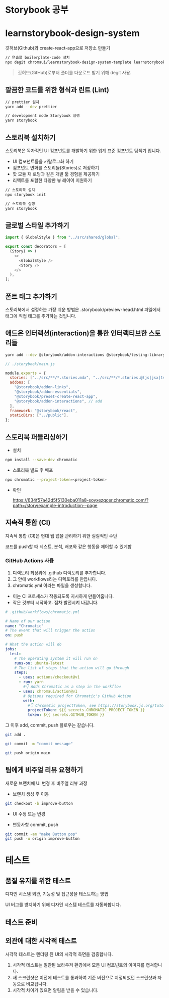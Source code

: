 # Storybook 공부

# learnstorybook-design-system

깃허브(Github)와 create-react-app으로 저장소 만들기

```bash
// 연습할 boilerplate-code 설치
npx degit chromaui/learnstorybook-design-system-template learnstorybook-design-system
```

> 깃허브(GitHub)로부터 폴더를 다운로드 받기 위해 degit 사용.

## 깔끔한 코드를 위한 형식과 린트 (Lint)

```bash
// prettier 설치
yarn add --dev prettier

// development mode Storybook 실행
yarn storybook
```

## 스토리북 설치하기

스토리북은 독자적인 UI 컴포넌트를 개발하기 위한 업계 표준 컴포넌트 탐색기 입니다.

- UI 컴포넌트들을 카탈로그화 하기
- 컴포넌트 변화를 스토리들(Stories)로 저장하기
- 핫 모듈 재 로딩과 같은 개발 툴 경험을 제공하기
- 리액트를 포함한 다양한 뷰 레이어 지원하기

```bash
// 스토리북 설치
npx storybook init

// 스토리북 실행
yarn storybook
```

## 글로벌 스타일 추가하기

```javascript
import { GlobalStyle } from "../src/shared/global";

export const decorators = [
  (Story) => (
    <>
      <GlobalStyle />
      <Story />
    </>
  ),
];
```

## 폰트 태그 추가하기

스토리북에서 설정하는 가장 쉬운 방법은 .storybook/preview-head.html 파일에서 <head> 태그에 직접 <link> 태그를 추가하는 것입니다.

## 애드온 인터랙션(interaction)을 통한 인터랙티브한 스토리들

```bash
yarn add --dev @storybook/addon-interactions @storybook/testing-library
```

```javascript
// ./storybook/main.js

module.exports = {
  stories: ["../src/**/*.stories.mdx", "../src/**/*.stories.@(js|jsx|ts|tsx)"],
  addons: [
    "@storybook/addon-links",
    "@storybook/addon-essentials",
    "@storybook/preset-create-react-app",
    "@storybook/addon-interactions", // add
  ],
  framework: "@storybook/react",
  staticDirs: ["../public"],
};
```

## 스토리북 퍼블리싱하기

- 설치

```bash
npm install --save-dev chromatic
```

- 스토리북 빌드 후 배포

```bash
npx chromatic --project-token=<project-token>
```

- 확인

  https://634f57a42d5f5130eba011a8-soyxezqcer.chromatic.com/?path=/story/example-introduction--page

## 지속적 통합 (CI)

지속적 통합 (CI)은 현대 웹 앱을 관리하기 위한 실질적인 수단

코드를 push할 때 테스트, 분석, 배포와 같은 행동을 제어할 수 있게함

### GitHub Actions 사용

1. 디렉토리 최상위에 .github 디렉토리를 추가합니다.
2. 그 안에 workflows라는 디렉토리를 만듭니다.
3. chromatic.yml 이라는 파일을 생성합니다.

- 이는 CI 프로세스가 작동되도록 지시하게 만들어줍니다.
- 작은 것부터 시작하고. 점차 발전시켜 나갑니다.

```yml
# .github/workflows/chromatic.yml

# Name of our action
name: "Chromatic"
# The event that will trigger the action
on: push

# What the action will do
jobs:
  test:
    # The operating system it will run on
    runs-on: ubuntu-latest
    # The list of steps that the action will go through
    steps:
      - uses: actions/checkout@v1
      - run: yarn
        #👇 Adds Chromatic as a step in the workflow
      - uses: chromaui/action@v1
        # Options required for Chromatic's GitHub Action
        with:
          #👇 Chromatic projectToken, see https://storybook.js.org/tutorials/design-systems-for-developers/react/en/review/ to obtain it
          projectToken: ${{ secrets.CHROMATIC_PROJECT_TOKEN }}
          token: ${{ secrets.GITHUB_TOKEN }}
```

그 이후 add, commit, push 플로우는 같습니다.

```bash
git add .

git commit -m "commit message"

git push origin main
```

## 팀에게 비주얼 리뷰 요청하기

새로운 브랜치에 UI 변경 후 비주얼 리뷰 과정

- 브랜치 생성 후 이동

```bash
git checkout -b improve-button
```

- UI 수정 또는 변경

- 변동사항 commit, push

```bash
git commit -am "make Button pop"
git push -u origin improve-button
```

# 테스트

## 품질 유지를 위한 테스트

디자인 시스템 외관, 기능성 및 접근성을 테스트하는 방법

UI 버그를 방지하기 위해 디자인 시스템 테스트를 자동화합니다.

## 테스트 준비

## 외관에 대한 시각적 테스트

시각적 테스트는 렌더링 된 UI의 시각적 측면을 검증합니다.

1. 시각적 테스트는 일관된 브라우저 환경에서 모든 UI 컴포넌트의 이미지를 캡쳐합니다.
2. 새 스크린샷은 이전에 테스트를 통과하여 기준 버전으로 지정되었던 스크린샷과 자동으로 비교됩니다.
3. 시각적 차이가 있으면 알림을 받을 수 있습니다.
